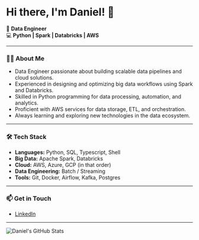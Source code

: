 # Hi there, I'm Daniel! 👋

🚀 **Data Engineer**  
💻 **Python | Spark | Databricks | AWS**

---

### 👨‍💻 About Me

- Data Engineer passionate about building scalable data pipelines and cloud solutions.
- Experienced in designing and optimizing big data workflows using Spark and Databricks.
- Skilled in Python programming for data processing, automation, and analytics.
- Proficient with AWS services for data storage, ETL, and orchestration.
- Always learning and exploring new technologies in the data ecosystem.

---

### 🛠️ Tech Stack

- **Languages:** Python, SQL, Typescript, Shell
- **Big Data:** Apache Spark, Databricks
- **Cloud:** AWS, Azure, GCP (in that order)
- **Data Engineering:** Batch / Streaming
- **Tools:** Git, Docker, Airflow, Kafka, Postgres

---

### 📫 Get in Touch

- [LinkedIn](https://www.linkedin.com/in/daniel-tom-data-engineer)  

---

![Daniel's GitHub Stats](https://github-readme-stats.vercel.app/api?username=dan1elt0m&show_icons=true&hide_title=true&count_private=true&hide=issues&theme=default)

